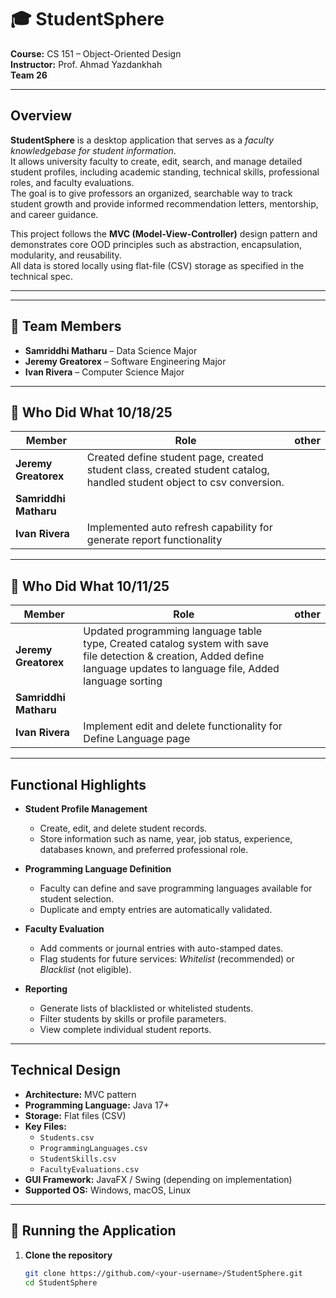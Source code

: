 # 🎓 StudentSphere
**Course:** CS 151 – Object-Oriented Design  
**Instructor:** Prof. Ahmad Yazdankhah  
**Team 26**

---

##  Overview
**StudentSphere** is a desktop application that serves as a *faculty knowledgebase for student information*.  
It allows university faculty to create, edit, search, and manage detailed student profiles, including academic standing, technical skills, professional roles, and faculty evaluations.  
The goal is to give professors an organized, searchable way to track student growth and provide informed recommendation letters, mentorship, and career guidance.

This project follows the **MVC (Model-View-Controller)** design pattern and demonstrates core OOD principles such as abstraction, encapsulation, modularity, and reusability.  
All data is stored locally using flat-file (CSV) storage as specified in the technical spec.

---

---

## 👥 Team Members
- **Samriddhi Matharu** – Data Science Major
- **Jeremy Greatorex** – Software Engineering Major
- **Ivan Rivera** – Computer Science Major

---
## 🧩 Who Did What 10/18/25

| Member | Role                                                                                                                   | other |
|---------|------------------------------------------------------------------------------------------------------------------------|------------------|
| **Jeremy Greatorex** | Created define student page, created student class, created student catalog, handled student object to csv conversion. |
| **Samriddhi Matharu** |                                                                                                                        |
| **Ivan Rivera** | Implemented auto refresh capability for generate report functionality                                                  |


---
## 🧩 Who Did What 10/11/25

| Member | Role                                                                                                                                                | other |
|---------|-----------------------------------------------------------------------------------------------------------------------------------------------------|------------------|
| **Jeremy Greatorex** | Updated programming language table type, Created catalog system with save file detection & creation, Added define language updates to language file, Added language sorting |
| **Samriddhi Matharu** |                                                                                                                                                     |
| **Ivan Rivera** |   Implement edit and delete functionality for Define Language page                                                                                                                                                   |

---

##  Functional Highlights

- **Student Profile Management**
  - Create, edit, and delete student records.
  - Store information such as name, year, job status, experience, databases known, and preferred professional role.

- **Programming Language Definition**
  - Faculty can define and save programming languages available for student selection.
  - Duplicate and empty entries are automatically validated.

- **Faculty Evaluation**
  - Add comments or journal entries with auto-stamped dates.
  - Flag students for future services: *Whitelist* (recommended) or *Blacklist* (not eligible).

- **Reporting**
  - Generate lists of blacklisted or whitelisted students.
  - Filter students by skills or profile parameters.
  - View complete individual student reports.

---

##  Technical Design

- **Architecture:** MVC pattern
- **Programming Language:** Java 17+
- **Storage:** Flat files (CSV)
- **Key Files:**
  - `Students.csv`
  - `ProgrammingLanguages.csv`
  - `StudentSkills.csv`
  - `FacultyEvaluations.csv`
- **GUI Framework:** JavaFX / Swing (depending on implementation)
- **Supported OS:** Windows, macOS, Linux

---

## 🚀 Running the Application

1. **Clone the repository**
   ```bash
   git clone https://github.com/<your-username>/StudentSphere.git
   cd StudentSphere